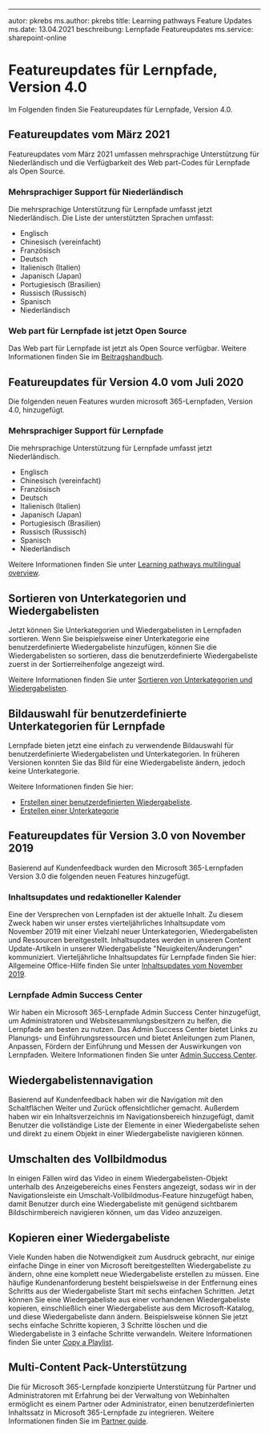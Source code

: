 ---
autor: pkrebs ms.author: pkrebs title: Learning pathways Feature Updates ms.date: 13.04.2021 beschreibung: Lernpfade Featureupdates ms.service: sharepoint-online

# <a name="learning-pathways-version-40-feature-updates"></a>Featureupdates für Lernpfade, Version 4.0
Im Folgenden finden Sie Featureupdates für Lernpfade, Version 4.0.  

## <a name="march-2021-feature-updates"></a>Featureupdates vom März 2021
Featureupdates vom März 2021 umfassen mehrsprachige Unterstützung für Niederländisch und die Verfügbarkeit des Web part-Codes für Lernpfade als Open Source. 

### <a name="multilingual-support-for-dutch"></a>Mehrsprachiger Support für Niederländisch 
Die mehrsprachige Unterstützung für Lernpfade umfasst jetzt Niederländisch. Die Liste der unterstützten Sprachen umfasst: 
- Englisch     
- Chinesisch (vereinfacht) 
- Französisch 
- Deutsch 
- Italienisch (Italien) 
- Japanisch (Japan) 
- Portugiesisch (Brasilien) 
- Russisch (Russisch) 
- Spanisch
- Niederländisch 

### <a name="learning-pathways-web-part-is-now-open-source"></a>Web part für Lernpfade ist jetzt Open Source
Das Web part für Lernpfade ist jetzt als Open Source verfügbar. Weitere Informationen finden Sie im [Beitragshandbuch](https://github.com/pnp/custom-learning-office-365#contributions).

## <a name="july-2020-version-40-feature-updates"></a>Featureupdates für Version 4.0 vom Juli 2020 

Die folgenden neuen Features wurden microsoft 365-Lernpfaden, Version 4.0, hinzugefügt. 

### <a name="multilingual-support-for-learning-pathways"></a>Mehrsprachiger Support für Lernpfade 
Die mehrsprachige Unterstützung für Lernpfade umfasst jetzt Niederländisch. 
- Englisch     
- Chinesisch (vereinfacht) 
- Französisch 
- Deutsch 
- Italienisch (Italien) 
- Japanisch (Japan) 
- Portugiesisch (Brasilien) 
- Russisch (Russisch) 
- Spanisch
- Niederländisch 


Weitere Informationen finden Sie unter [Learning pathways multilingual overview](custom_overview.md). 

## <a name="sort-subcategories-and-playlists"></a>Sortieren von Unterkategorien und Wiedergabelisten

Jetzt können Sie Unterkategorien und Wiedergabelisten in Lernpfaden sortieren. Wenn Sie beispielsweise einer Unterkategorie eine benutzerdefinierte Wiedergabeliste hinzufügen, können Sie die Wiedergabelisten so sortieren, dass die benutzerdefinierte Wiedergabeliste zuerst in der Sortierreihenfolge angezeigt wird. 

Weitere Informationen finden Sie unter [Sortieren von Unterkategorien und Wiedergabelisten](custom_sortsubplay.md). 

## <a name="image-picker-for-learning-pathways-custom-subcategories"></a>Bildauswahl für benutzerdefinierte Unterkategorien für Lernpfade 
Lernpfade bieten jetzt eine einfach zu verwendende Bildauswahl für benutzerdefinierte Wiedergabelisten und Unterkategorien.  In früheren Versionen konnten Sie das Bild für eine Wiedergabeliste ändern, jedoch keine Unterkategorie.  

Weitere Informationen finden Sie hier:
- [Erstellen einer benutzerdefinierten Wiedergabeliste](custom_createnewplaylist.md). 
- [Erstellen einer Unterkategorie](custom_createnewcat.md)

## <a name="november-2019-version-30-feature-updates"></a>Featureupdates für Version 3.0 von November 2019
Basierend auf Kundenfeedback wurden den Microsoft 365-Lernpfaden Version 3.0 die folgenden neuen Features hinzugefügt.

### <a name="content-updates-and-editorial-calendar"></a>Inhaltsupdates und redaktioneller Kalender
Eine der Versprechen von Lernpfaden ist der aktuelle Inhalt. Zu diesem Zweck haben wir unser erstes vierteljährliches Inhaltsupdate vom November 2019 mit einer Vielzahl neuer Unterkategorien, Wiedergabelisten und Ressourcen bereitgestellt. Inhaltsupdates werden in unseren Content Update-Artikeln in unserer Wiedergabeliste "Neuigkeiten/Änderungen" kommuniziert. Vierteljährliche Inhaltsupdates für Lernpfade finden Sie hier: Allgemeine Office-Hilfe finden Sie unter [Inhaltsupdates vom November 2019](custom_contentupdates.md).

### <a name="learning-pathways-admin-success-center"></a>Lernpfade Admin Success Center
Wir haben ein Microsoft 365-Lernpfade Admin Success Center hinzugefügt, um Administratoren und Websitesammlungsbesitzern zu helfen, die Lernpfade am besten zu nutzen. Das Admin Success Center bietet Links zu Planungs- und Einführungsressourcen und bietet Anleitungen zum Planen, Anpassen, Fördern der Einführung und Messen der Auswirkungen von Lernpfaden. Weitere Informationen finden Sie unter [Admin Success Center](custom_successcenter.md).

## <a name="playlist-navigation"></a>Wiedergabelistennavigation
Basierend auf Kundenfeedback haben wir die Navigation mit den Schaltflächen Weiter und Zurück offensichtlicher gemacht. Außerdem haben wir ein Inhaltsverzeichnis im Navigationsbereich hinzugefügt, damit Benutzer die vollständige Liste der Elemente in einer Wiedergabeliste sehen und direkt zu einem Objekt in einer Wiedergabeliste navigieren können.

## <a name="toggle-full-screen-mode"></a>Umschalten des Vollbildmodus
In einigen Fällen wird das Video in einem Wiedergabelisten-Objekt unterhalb des Anzeigebereichs eines Fensters angezeigt, sodass wir in der Navigationsleiste ein Umschalt-Vollbildmodus-Feature hinzugefügt haben, damit Benutzer durch eine Wiedergabeliste mit genügend sichtbarem Bildschirmbereich navigieren können, um das Video anzuzeigen.

## <a name="copy-a-playlist"></a>Kopieren einer Wiedergabeliste
Viele Kunden haben die Notwendigkeit zum Ausdruck gebracht, nur einige einfache Dinge in einer von Microsoft bereitgestellten Wiedergabeliste zu ändern, ohne eine komplett neue Wiedergabeliste erstellen zu müssen. Eine häufige Kundenanforderung besteht beispielsweise in der Entfernung eines Schritts aus der Wiedergabeliste Start mit sechs einfachen Schritten. Jetzt können Sie eine Wiedergabeliste aus einer vorhandenen Wiedergabeliste kopieren, einschließlich einer Wiedergabeliste aus dem Microsoft-Katalog, und diese Wiedergabeliste dann ändern. Beispielsweise können Sie jetzt sechs einfache Schritte kopieren, 3 Schritte löschen und die Wiedergabeliste in 3 einfache Schritte verwandeln. Weitere Informationen finden Sie unter [Copy a Playlist](custom_copyplaylist.md).

## <a name="multi-content-pack-support"></a>Multi-Content Pack-Unterstützung
Die für Microsoft 365-Lernpfade konzipierte Unterstützung für Partner und Administratoren mit Erfahrung bei der Verwaltung von Webinhalten ermöglicht es einem Partner oder Administrator, einen benutzerdefinierten Inhaltssatz in Microsoft 365-Lernpfade zu integrieren. Weitere Informationen finden Sie im [Partner guide](custom_partnerguide.md).

